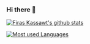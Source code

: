 ### Hi there 👋

<!--
**s6fikass/s6fikass** is a ✨ _special_ ✨ repository because its `README.md` (this file) appears on your GitHub profile.

Here are some ideas to get you started:

- 🔭 I’m currently working on ...
- 🌱 I’m currently learning ...
- 👯 I’m looking to collaborate on ...
- 🤔 I’m looking for help with ...
- 💬 Ask me about ...
- 📫 How to reach me: ...
- 😄 Pronouns: ...
- ⚡ Fun fact: ...
-->

[![Firas Kassawt's github stats](https://github-readme-stats.vercel.app/api?username=s6fikass&show_icons=true&theme=algolia)](https://github.com/s6fikass)


[![Most used Languages](https://github-readme-stats.vercel.app/api/top-langs/?username=s6fikass&langs_count=5&theme=algolia)](https://github.com/s6fikass)

